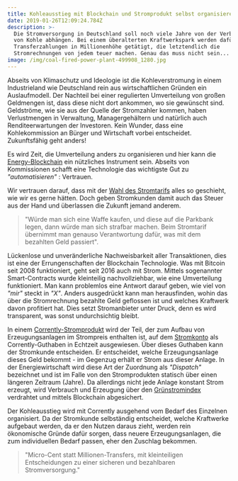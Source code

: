 ```yaml
---
title: Kohleausstieg mit Blockchain und Stromprodukt selbst organisieren
date: 2019-01-26T12:09:24.784Z
description: >-
  Die Stromversorgung in Deutschland soll noch viele Jahre von der Verbrennung
  von Kohle abhängen. Bei einem überalterten Kraftwerkspark werden dafür
  Transferzahlungen in Millionenhöhe getätigt, die letztendlich die
  Stromrechnungen von jedem teuer machen. Genau das muss nicht sein...
image: /img/coal-fired-power-plant-499908_1280.jpg
---
```

Abseits von Klimaschutz und Ideologie ist die Kohleverstromung in einem Industrieland wie Deutschland rein aus wirtschaftlichen Gründen ein Auslaufmodell. Der Nachteil bei einer regulierten Umverteilung von großen Geldmengen ist, dass diese nicht dort ankommen, wo sie gewünscht sind. Geldströme, wie sie aus der Quelle der Stromzahler kommen, haben Verlustmengen in Verwaltung, Managergehältern und natürlich auch Renditeerwartungen der Investoren. Kein Wunder, dass eine Kohlekommission an Bürger und Wirtschaft vorbei entscheidet. Zukunftsfähig geht anders! 

Es wird Zeit, die Umverteilung anders zu organisieren und hier kann die [Energy-Blockchain](https://www.corrently.de/integration/blockchain/index.html) ein nützliches Instrument sein. Abseits von Kommissionen schafft eine Technologie das wichtigste Gut zu _"automatisieren"_ : Vertrauen.

Wir vertrauen darauf, dass mit der [Wahl des Stromtarifs](https://stromtarif.shop/) alles so geschieht, wie wir es gerne hätten. Doch geben Stromkunden damit auch das Steuer aus der Hand und überlassen die Zukunft jemand anderem. 

> "Würde man sich eine Waffe kaufen, und diese auf die Parkbank legen, dann würde man sich strafbar machen. Beim Stromtarif übernimmt man genauso Verantwortung dafür, was mit dem bezahlten Geld passiert".

Lückenlose und unveränderliche Nachweisbarkeit aller Transaktionen, dies ist eine der Errungenschaften der Blockchain Technologie. Was mit Bitcoin seit 2008 funktioniert, geht seit 2016 auch mit Strom. Mittels sogenannter Smart-Contracts wurde kleinteilig nachvollziehbar, wie eine Umverteilung funktioniert. Man kann problemlos eine Antwort darauf geben, wie viel von _"mir"_ steckt in _"X"_. Anders ausgedrückt kann man herausfinden, wohin das über die Stromrechnung bezahlte Geld geflossen ist und welches Kraftwerk davon profitiert hat. Dies setzt Stromanbieter unter Druck, denn es wird transparent, was sonst undurchsichtig bleibt. 

In einem [Corrently-Stromprodukt](https://www.corrently.de/) wird der Teil, der zum Aufbau von Erzeugungsanlagen im Strompreis enthalten ist, auf dem [Stromkonto](https://www.stromkonto.net/) als Corrently-Guthaben in Echtzeit ausgewiesen. Über dieses Guthaben kann der Stromkunde entscheiden. Er entscheidet, welche Erzeugungsanlage dieses Geld bekommt - im Gegenzug erhält er Strom aus dieser Anlage. In der Energiewirtschaft wird diese Art der Zuordnung als _"Dispatch"_ bezeichnet und ist im Falle von den Stromprodukten statisch über einen längeren Zeitraum (Jahre). Da allerdings nicht jede Anlage konstant Strom erzeugt, wird Verbrauch und Erzeugung über den [Grünstromindex](https://www.corrently.de/hintergrund/gruenstromindex/index.html) verdrahtet und mittels Blockchain abgesichert. 

Der Kohleausstieg wird mit Corrently ausgehend vom Bedarf des Einzelnen organisiert. Da der Stromkunde selbständig entscheidet, welche Kraftwerke aufgebaut werden, da er den Nutzen daraus zieht, werden rein ökonomische Gründe dafür sorgen, dass neuere Erzeugungsanlagen, die zum individuellen Bedarf passen, eher den Zuschlag bekommen.

> "Micro-Cent statt Millionen-Transfers, mit kleinteiligen Entscheidungen zu einer sicheren und bezahlbaren Stromversorgung."
